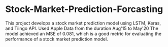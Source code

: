 # Stock-Market-Prediction-Forcasting
This project develops a stock market prediction model using LSTM, Keras, and Tiingo API.
Used Apple Data from the duration Aug'15 to May'20
The model achieved an MSE of 0.081, which is a good metric for evaluating the performance of a stock market prediction model.

